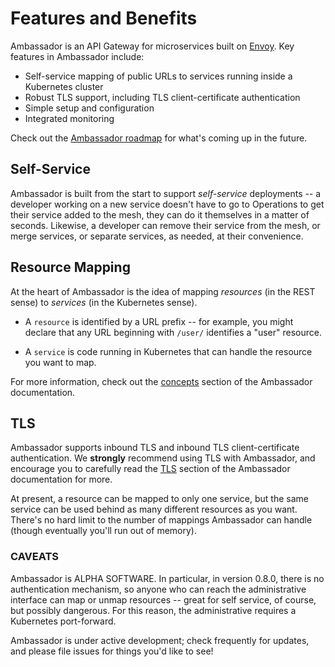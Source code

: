 # Features and Benefits

Ambassador is an API Gateway for microservices built on [Envoy](https://lyft.github.io/envoy/). Key features in Ambassador include:

* Self-service mapping of public URLs to services running inside a Kubernetes cluster
* Robust TLS support, including TLS client-certificate authentication
* Simple setup and configuration
* Integrated monitoring

Check out the [Ambassador roadmap](roadmap.md) for what's coming up in the future.

## Self-Service

Ambassador is built from the start to support _self-service_ deployments -- a developer working on a new service doesn't have to go to Operations to get their service added to the mesh, they can do it themselves in a matter of seconds. Likewise, a developer can remove their service from the mesh, or merge services, or separate services, as needed, at their convenience.

## Resource Mapping

At the heart of Ambassador is the idea of mapping _resources_ (in the REST sense) to _services_ (in the Kubernetes sense).

* A `resource` is identified by a URL prefix -- for example, you might declare that any URL beginning with `/user/` identifies a "user" resource.

* A `service` is code running in Kubernetes that can handle the resource you want to map.

For more information, check out the [concepts](concepts.md) section of the Ambassador documentation.

## TLS

Ambassador supports inbound TLS and inbound TLS client-certificate authentication. We **strongly** recommend using TLS with Ambassador, and encourage you to carefully read the [TLS](../reference/tls-auth.md) section of the Ambassador documentation for more.

At present, a resource can be mapped to only one service, but the same service can be used behind as many different resources as you want. There's no hard limit to the number of mappings Ambassador can handle (though eventually you'll run out of memory).

### CAVEATS

Ambassador is ALPHA SOFTWARE. In particular, in version 0.8.0, there is no authentication mechanism, so anyone who can reach the administrative interface can map or unmap resources -- great for self service, of course, but possibly dangerous. For this reason, the administrative requires a Kubernetes port-forward.

Ambassador is under active development; check frequently for updates, and please file issues for things you'd like to see!
